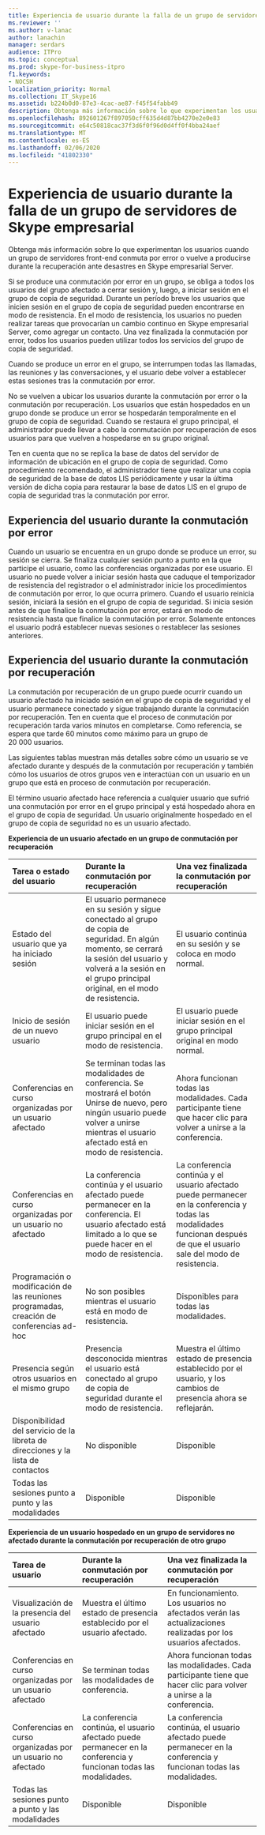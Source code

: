 ```yaml
---
title: Experiencia de usuario durante la falla de un grupo de servidores de Skype empresarial
ms.reviewer: ''
ms.author: v-lanac
author: lanachin
manager: serdars
audience: ITPro
ms.topic: conceptual
ms.prod: skype-for-business-itpro
f1.keywords:
- NOCSH
localization_priority: Normal
ms.collection: IT_Skype16
ms.assetid: b224b0d0-87e3-4cac-ae87-f45f54fabb49
description: Obtenga más información sobre lo que experimentan los usuarios cuando un grupo de servidores front-end conmuta por error o vuelve a producirse durante la recuperación ante desastres en Skype empresarial Server.
ms.openlocfilehash: 892601267f897050cff635d4d87bb4270e2e0e83
ms.sourcegitcommit: e64c50818cac37f3d6f0f96d0d4ff0f4bba24aef
ms.translationtype: MT
ms.contentlocale: es-ES
ms.lasthandoff: 02/06/2020
ms.locfileid: "41802330"
---
```

# <a name="user-experience-during-pool-failure-in-skype-for-business-server"></a>Experiencia de usuario durante la falla de un grupo de servidores de Skype empresarial
 
Obtenga más información sobre lo que experimentan los usuarios cuando un grupo de servidores front-end conmuta por error o vuelve a producirse durante la recuperación ante desastres en Skype empresarial Server.
  
Si se produce una conmutación por error en un grupo, se obliga a todos los usuarios del grupo afectado a cerrar sesión y, luego, a iniciar sesión en el grupo de copia de seguridad. Durante un período breve los usuarios que inicien sesión en el grupo de copia de seguridad pueden encontrarse en modo de resistencia. En el modo de resistencia, los usuarios no pueden realizar tareas que provocarían un cambio continuo en Skype empresarial Server, como agregar un contacto. Una vez finalizada la conmutación por error, todos los usuarios pueden utilizar todos los servicios del grupo de copia de seguridad.
  
Cuando se produce un error en el grupo, se interrumpen todas las llamadas, las reuniones y las conversaciones, y el usuario debe volver a establecer estas sesiones tras la conmutación por error.
  
No se vuelven a ubicar los usuarios durante la conmutación por error o la conmutación por recuperación. Los usuarios que están hospedados en un grupo donde se produce un error se hospedarán temporalmente en el grupo de copia de seguridad. Cuando se restaura el grupo principal, el administrador puede llevar a cabo la conmutación por recuperación de esos usuarios para que vuelven a hospedarse en su grupo original.
  
Ten en cuenta que no se replica la base de datos del servidor de información de ubicación en el grupo de copia de seguridad. Como procedimiento recomendado, el administrador tiene que realizar una copia de seguridad de la base de datos LIS periódicamente y usar la última versión de dicha copia para restaurar la base de datos LIS en el grupo de copia de seguridad tras la conmutación por error.
  
## <a name="user-experience-during-failover"></a>Experiencia del usuario durante la conmutación por error

Cuando un usuario se encuentra en un grupo donde se produce un error, su sesión se cierra. Se finaliza cualquier sesión punto a punto en la que participe el usuario, como las conferencias organizadas por ese usuario. El usuario no puede volver a iniciar sesión hasta que caduque el temporizador de resistencia del registrador o el administrador inicie los procedimientos de conmutación por error, lo que ocurra primero. Cuando el usuario reinicia sesión, iniciará la sesión en el grupo de copia de seguridad. Si inicia sesión antes de que finalice la conmutación por error, estará en modo de resistencia hasta que finalice la conmutación por error. Solamente entonces el usuario podrá establecer nuevas sesiones o restablecer las sesiones anteriores.
  
## <a name="user-experience-during-failback"></a>Experiencia del usuario durante la conmutación por recuperación

La conmutación por recuperación de un grupo puede ocurrir cuando un usuario afectado ha iniciado sesión en el grupo de copia de seguridad y el usuario permanece conectado y sigue trabajando durante la conmutación por recuperación. Ten en cuenta que el proceso de conmutación por recuperación tarda varios minutos en completarse. Como referencia, se espera que tarde 60 minutos como máximo para un grupo de 20 000 usuarios.
  
Las siguientes tablas muestran más detalles sobre cómo un usuario se ve afectado durante y después de la conmutación por recuperación y también cómo los usuarios de otros grupos ven e interactúan con un usuario en un grupo que está en proceso de conmutación por recuperación. 
  
El término usuario afectado hace referencia a cualquier usuario que sufrió una conmutación por error en el grupo principal y está hospedado ahora en el grupo de copia de seguridad. Un usuario originalmente hospedado en el grupo de copia de seguridad no es un usuario afectado.
  
**Experiencia de un usuario afectado en un grupo de conmutación por recuperación**

|**Tarea o estado del usuario**|**Durante la conmutación por recuperación**|**Una vez finalizada la conmutación por recuperación**|
|:-----|:-----|:-----|
|Estado del usuario que ya ha iniciado sesión  <br/> |El usuario permanece en su sesión y sigue conectado al grupo de copia de seguridad. En algún momento, se cerrará la sesión del usuario y volverá a la sesión en el grupo principal original, en el modo de resistencia.  <br/> |El usuario continúa en su sesión y se coloca en modo normal.  <br/> |
|Inicio de sesión de un nuevo usuario  <br/> |El usuario puede iniciar sesión en el grupo principal en el modo de resistencia.  <br/> |El usuario puede iniciar sesión en el grupo principal original en modo normal.  <br/> |
|Conferencias en curso organizadas por un usuario afectado  <br/> |Se terminan todas las modalidades de conferencia. Se mostrará el botón Unirse de nuevo, pero ningún usuario puede volver a unirse mientras el usuario afectado está en modo de resistencia.  <br/> |Ahora funcionan todas las modalidades. Cada participante tiene que hacer clic para volver a unirse a la conferencia.  <br/> |
|Conferencias en curso organizadas por un usuario no afectado  <br/> |La conferencia continúa y el usuario afectado puede permanecer en la conferencia. El usuario afectado está limitado a lo que se puede hacer en el modo de resistencia.  <br/> |La conferencia continúa y el usuario afectado puede permanecer en la conferencia y todas las modalidades funcionan después de que el usuario sale del modo de resistencia.  <br/> |
|Programación o modificación de las reuniones programadas, creación de conferencias ad-hoc  <br/> |No son posibles mientras el usuario está en modo de resistencia.  <br/> |Disponibles para todas las modalidades.  <br/> |
|Presencia según otros usuarios en el mismo grupo  <br/> |Presencia desconocida mientras el usuario está conectado al grupo de copia de seguridad durante el modo de resistencia.  <br/> |Muestra el último estado de presencia establecido por el usuario, y los cambios de presencia ahora se reflejarán.  <br/> |
|Disponibilidad del servicio de la libreta de direcciones y la lista de contactos  <br/> |No disponible  <br/> |Disponible  <br/> |
|Todas las sesiones punto a punto y las modalidades  <br/> |Disponible  <br/> |Disponible  <br/> |
   
**Experiencia de un usuario hospedado en un grupo de servidores no afectado durante la conmutación por recuperación de otro grupo**

|**Tarea de usuario**|**Durante la conmutación por recuperación**|**Una vez finalizada la conmutación por recuperación**|
|:-----|:-----|:-----|
|Visualización de la presencia del usuario afectado  <br/> |Muestra el último estado de presencia establecido por el usuario afectado.  <br/> |En funcionamiento. Los usuarios no afectados verán las actualizaciones realizadas por los usuarios afectados.  <br/> |
|Conferencias en curso organizadas por un usuario afectado  <br/> |Se terminan todas las modalidades de conferencia.  <br/> |Ahora funcionan todas las modalidades. Cada participante tiene que hacer clic para volver a unirse a la conferencia.  <br/> |
|Conferencias en curso organizadas por un usuario no afectado  <br/> |La conferencia continúa, el usuario afectado puede permanecer en la conferencia y funcionan todas las modalidades.  <br/> |La conferencia continúa, el usuario afectado puede permanecer en la conferencia y funcionan todas las modalidades.  <br/> |
|Todas las sesiones punto a punto y las modalidades  <br/> |Disponible  <br/> |Disponible  <br/> |
   


